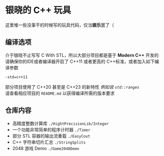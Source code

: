 # 银晓的 C++ 玩具

这里堆一些没事干的时候写的玩具代码，仅当**娱乐**罢了（  

## 编译选项

介于银晓不止写写 C With STL，所以大部分项目都是基于 **Modern C++** 开发的  
请确保你的IDE或者编译器开启了 C++11 或者更高的 C++标准，或者加入如下编译参数  
```text
-std=c++11
```
部分项目使用了 C++20 甚至是 C++23 的新特性 *例如说 `std::ranges`*  
请查看相应项目的 `README.md` 以获得编译所需的版本要求

## 仓库内容  

- 高精度整数计算库 `./HightPrecisionLib/Integer`
- 一个功能非常简单的程序计时器 `./Timer`
- 部分 STL 容器的输出流重载 `./EasyCout`
- C++ 字符串切片汇总 `./StringSplits`
- 2048 游戏 Demo `./Game2048Demo`
